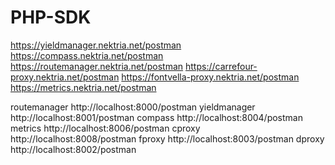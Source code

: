 # PHP-SDK

https://yieldmanager.nektria.net/postman
https://compass.nektria.net/postman
https://routemanager.nektria.net/postman
https://carrefour-proxy.nektria.net/postman
https://fontvella-proxy.nektria.net/postman
https://metrics.nektria.net/postman

routemanager      http://localhost:8000/postman
yieldmanager      http://localhost:8001/postman
compass           http://localhost:8004/postman
metrics           http://localhost:8006/postman
cproxy            http://localhost:8008/postman
fproxy            http://localhost:8003/postman
dproxy            http://localhost:8002/postman

